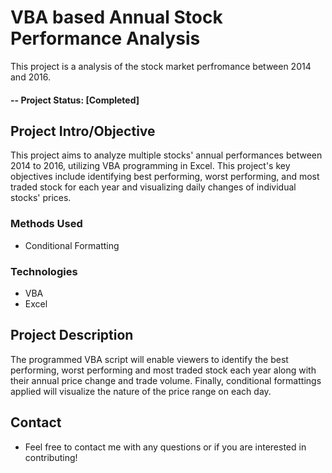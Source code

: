 
# VBA based Annual Stock Performance Analysis
This project is a analysis of the stock market perfromance between 2014 and 2016.

#### -- Project Status: [Completed]

## Project Intro/Objective
This project aims to analyze multiple stocks' annual performances between 2014 to 2016, utilizing VBA programming in Excel. This project's key objectives include identifying best performing, worst performing, and most traded stock for each year and visualizing daily changes of individual stocks' prices.

### Methods Used
* Conditional Formatting

### Technologies
* VBA 
* Excel


## Project Description
The programmed VBA script will enable viewers to identify the best performing, worst performing and most traded stock each year along with their annual price change and trade volume. Finally, conditional formattings applied will visualize the nature of the price range on each day.

## Contact
* Feel free to contact me with any questions or if you are interested in contributing!
